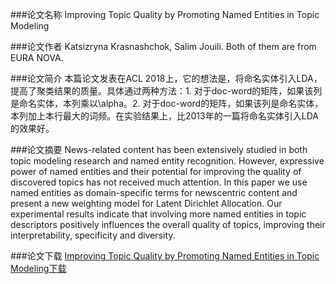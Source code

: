 ###论文名称
Improving Topic Quality by Promoting Named Entities in Topic Modeling

###论文作者
Katsizryna Krasnashchok, Salim Jouili. Both of them are from EURA NOVA.

###论文简介
本篇论文发表在ACL 2018上，它的想法是，将命名实体引入LDA，提高了聚类结果的质量。具体通过两种方法：1. 对于doc-word的矩阵，如果该列是命名实体，本列乘以\alpha。2. 对于doc-word的矩阵，如果该列是命名实体，本列加上本行最大的词频。在实验结果上，比2013年的一篇将命名实体引入LDA的效果好。

###论文摘要
News-related content has been extensively studied in both topic modeling research and named entity recognition. However, expressive power of named entities and their potential for improving the quality of
discovered topics has not received much attention. In this paper we use named entities as domain-specific terms for newscentric content and present a new weighting model for Latent Dirichlet Allocation. Our experimental results indicate that involving more named entities in topic descriptors positively influences the overall quality of topics, improving their interpretability, specificity and diversity.

###论文下载
[Improving Topic Quality by Promoting Named Entities in Topic Modeling下载](http://aclweb.org/anthology/P18-2040)

